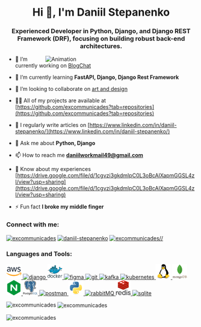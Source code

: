 <h1 align="center">Hi 👋, I'm Daniil Stepanenko</h1>
<h3 align="center">Experienced Developer in Python, Django, and Django REST Framework (DRF), focusing on building robust back-end architectures.</h3>
<img align="right" alt="Animation" width="400" src="https://external-content.duckduckgo.com/iu/?u=https%3A%2F%2F24.media.tumblr.com%2F03c9505cfe9473d13619cd18a98d90e5%2Ftumblr_n3xetmlDS41qav3uso1_500.gif&f=1&nofb=1&ipt=73683c46ef4e80d0eecaa9d575d98f1df52d90d6efb6cf0134c81dde8d220634&ipo=images"> 

- 🔭 I’m currently working on [BlogChat](https://github.com/excommunicades/DjangoBlogChat)

- 🌱 I’m currently learning **FastAPI, Django, Django Rest Framework**

- 👯 I’m looking to collaborate on [art and design](https://github.com/excommunicades/DjangoBlogChat)

- 👨‍💻 All of my projects are available at [https://github.com/excommunicades?tab=repositories](https://github.com/excommunicades?tab=repositories)

- 📝 I regularly write articles on [https://www.linkedin.com/in/daniil-stepanenko/](https://www.linkedin.com/in/daniil-stepanenko/)

- 💬 Ask me about **Python, Django**

- 📫 How to reach me **daniilworkmail49@gmail.com**

- 📄 Know about my experiences [https://drive.google.com/file/d/1cgvzi3gkdmIpC0L3oBcAlXapmGGSL4zI/view?usp=sharing](https://drive.google.com/file/d/1cgvzi3gkdmIpC0L3oBcAlXapmGGSL4zI/view?usp=sharing)

- ⚡ Fun fact **I broke my middle finger**

<h3 align="left">Connect with me:</h3>
<p align="left">
<a href="https://dev.to/excommunicades" target="blank"><img align="center" src="https://raw.githubusercontent.com/rahuldkjain/github-profile-readme-generator/master/src/images/icons/Social/devto.svg" alt="excommunicades" height="30" width="40" /></a>
<a href="https://linkedin.com/in/daniil-stepanenko" target="blank"><img align="center" src="https://raw.githubusercontent.com/rahuldkjain/github-profile-readme-generator/master/src/images/icons/Social/linked-in-alt.svg" alt="daniil-stepanenko" height="30" width="40" /></a>
<a href="https://discord.gg/excommunicades//" target="blank"><img align="center" src="https://raw.githubusercontent.com/rahuldkjain/github-profile-readme-generator/master/src/images/icons/Social/discord.svg" alt="excommunicades//" height="30" width="40" /></a>
</p>

<h3 align="left">Languages and Tools:</h3>
<p align="left"> <a href="https://aws.amazon.com" target="_blank" rel="noreferrer"> <img src="https://raw.githubusercontent.com/devicons/devicon/master/icons/amazonwebservices/amazonwebservices-original-wordmark.svg" alt="aws" width="40" height="40"/> </a> <a href="https://www.djangoproject.com/" target="_blank" rel="noreferrer"> <img src="https://cdn.worldvectorlogo.com/logos/django.svg" alt="django" width="40" height="40"/> </a> <a href="https://www.docker.com/" target="_blank" rel="noreferrer"> <img src="https://raw.githubusercontent.com/devicons/devicon/master/icons/docker/docker-original-wordmark.svg" alt="docker" width="40" height="40"/> </a> <a href="https://www.figma.com/" target="_blank" rel="noreferrer"> <img src="https://www.vectorlogo.zone/logos/figma/figma-icon.svg" alt="figma" width="40" height="40"/> </a> <a href="https://git-scm.com/" target="_blank" rel="noreferrer"> <img src="https://www.vectorlogo.zone/logos/git-scm/git-scm-icon.svg" alt="git" width="40" height="40"/> </a> <a href="https://kafka.apache.org/" target="_blank" rel="noreferrer"> <img src="https://www.vectorlogo.zone/logos/apache_kafka/apache_kafka-icon.svg" alt="kafka" width="40" height="40"/> </a> <a href="https://kubernetes.io" target="_blank" rel="noreferrer"> <img src="https://www.vectorlogo.zone/logos/kubernetes/kubernetes-icon.svg" alt="kubernetes" width="40" height="40"/> </a> <a href="https://www.linux.org/" target="_blank" rel="noreferrer"> <img src="https://raw.githubusercontent.com/devicons/devicon/master/icons/linux/linux-original.svg" alt="linux" width="40" height="40"/> </a> <a href="https://www.mongodb.com/" target="_blank" rel="noreferrer"> <img src="https://raw.githubusercontent.com/devicons/devicon/master/icons/mongodb/mongodb-original-wordmark.svg" alt="mongodb" width="40" height="40"/> </a> <a href="https://www.nginx.com" target="_blank" rel="noreferrer"> <img src="https://raw.githubusercontent.com/devicons/devicon/master/icons/nginx/nginx-original.svg" alt="nginx" width="40" height="40"/> </a> <a href="https://www.postgresql.org" target="_blank" rel="noreferrer"> <img src="https://raw.githubusercontent.com/devicons/devicon/master/icons/postgresql/postgresql-original-wordmark.svg" alt="postgresql" width="40" height="40"/> </a> <a href="https://postman.com" target="_blank" rel="noreferrer"> <img src="https://www.vectorlogo.zone/logos/getpostman/getpostman-icon.svg" alt="postman" width="40" height="40"/> </a> <a href="https://www.python.org" target="_blank" rel="noreferrer"> <img src="https://raw.githubusercontent.com/devicons/devicon/master/icons/python/python-original.svg" alt="python" width="40" height="40"/> </a> <a href="https://www.rabbitmq.com" target="_blank" rel="noreferrer"> <img src="https://www.vectorlogo.zone/logos/rabbitmq/rabbitmq-icon.svg" alt="rabbitMQ" width="40" height="40"/> </a> <a href="https://redis.io" target="_blank" rel="noreferrer"> <img src="https://raw.githubusercontent.com/devicons/devicon/master/icons/redis/redis-original-wordmark.svg" alt="redis" width="40" height="40"/> </a> <a href="https://www.sqlite.org/" target="_blank" rel="noreferrer"> <img src="https://www.vectorlogo.zone/logos/sqlite/sqlite-icon.svg" alt="sqlite" width="40" height="40"/> </a> </p>

<p><img align="left" src="https://github-readme-stats.vercel.app/api/top-langs?username=excommunicades&show_icons=true&locale=en&layout=compact" alt="excommunicades" /></p>

<p>&nbsp;<img align="center" src="https://github-readme-stats.vercel.app/api?username=excommunicades&show_icons=true&locale=en" alt="excommunicades" /></p>

<p><img align="center" src="https://github-readme-streak-stats.herokuapp.com/?user=excommunicades&" alt="excommunicades" /></p>
